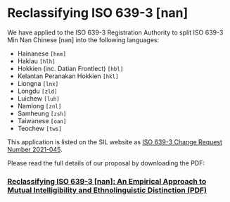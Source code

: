 # Reclassifying ISO 639-3 [nan]

We have applied to the ISO 639-3 Registration Authority to split ISO 639-3 Min Nan Chinese [nan] into the following languages:

- Hainanese `[hnm]`
- Haklau `[hlh]`
- Hokkien (inc. Datian Frontlect) `[hbl]`
- Kelantan Peranakan Hokkien `[hkl]`
- Liongna `[lnx]`
- Longdu `[zld]`
- Luichew `[luh]`
- Namlong `[znl]`
- Samheung `[zsh]`
- Taiwanese `[oan]`
- Teochew `[tws]`

This application is listed on the SIL website as [ISO 639-3 Change Request Number 2021-045](https://iso639-3.sil.org/request/2021-045).

Please read the full details of our proposal by downloading the PDF:

### [Reclassifying ISO 639-3 [nan]: An Empirical Approach to Mutual Intelligibility and Ethnolinguistic Distinction (PDF)](./Reclassifying_ISO_639-3_[nan]__An_Empirical_Approach_to_Mutual_Intelligibility_and_Ethnolinguistic_Distinctions.pdf)
